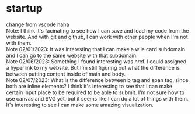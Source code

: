 # startup
change from vscode haha  
Note: I think it's facinating to see how I can save and load my code from the website. And with git and github, I can work with other people when I'm not with them.  
Note 02/01/2023: It was interesting that I can make a wile card subdomain and I can go to the same website with that subdomain.  
Note 02/06/2023: Something I found interesting was href. I could assigned a hyperlink to my website. But I'm still figuring out what the difference is between putting content inside of main and body.  
Note 02/07/2023: What is the difference between b tag and span tag, since both are inline elements? I think it's interesting to see that I can make certain input place to be required to be able to submit. I'm not sure how to use canvas and SVG yet, but it seems like I can do a lot of things with them. It's interesting to see I can make some amazing visualization.

